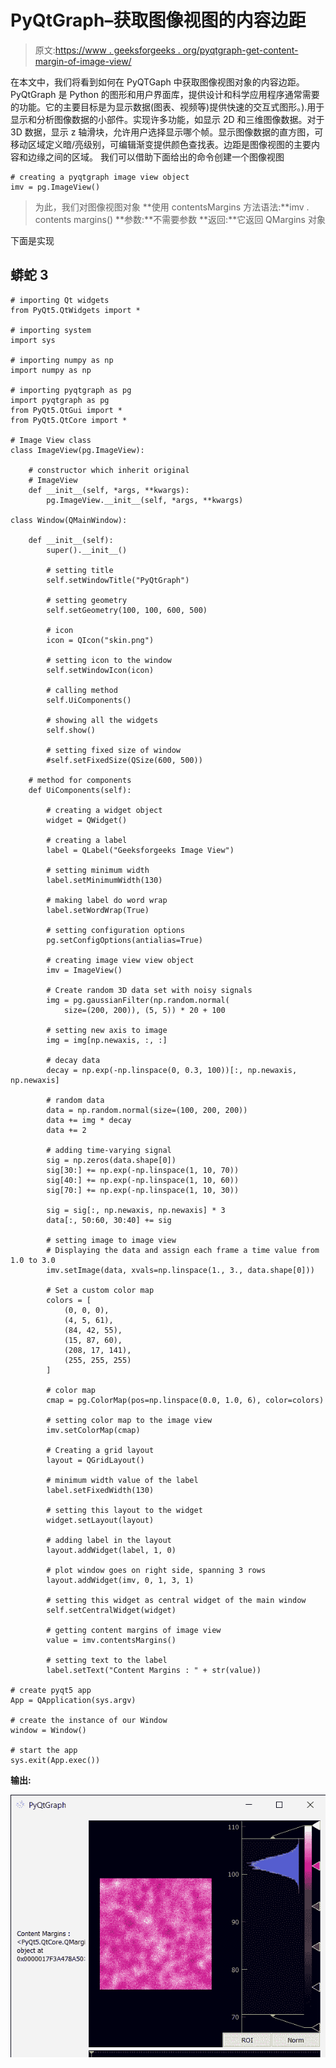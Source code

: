 # PyQtGraph–获取图像视图的内容边距

> 原文:[https://www . geeksforgeeks . org/pyqtgraph-get-content-margin-of-image-view/](https://www.geeksforgeeks.org/pyqtgraph-getting-content-margin-of-image-view/)

在本文中，我们将看到如何在 PyQTGaph 中获取图像视图对象的内容边距。PyQtGraph 是 Python 的图形和用户界面库，提供设计和科学应用程序通常需要的功能。它的主要目标是为显示数据(图表、视频等)提供快速的交互式图形。).用于显示和分析图像数据的小部件。实现许多功能，如显示 2D 和三维图像数据。对于 3D 数据，显示 z 轴滑块，允许用户选择显示哪个帧。显示图像数据的直方图，可移动区域定义暗/亮级别，可编辑渐变提供颜色查找表。边距是图像视图的主要内容和边缘之间的区域。
我们可以借助下面给出的命令创建一个图像视图

```
# creating a pyqtgraph image view object
imv = pg.ImageView()
```

> 为此，我们对图像视图对象
> **使用 contentsMargins 方法语法:**imv . contents margins()
> **参数:**不需要参数
> **返回:**它返回 QMargins 对象

下面是实现

## 蟒蛇 3

```
# importing Qt widgets
from PyQt5.QtWidgets import *

# importing system
import sys

# importing numpy as np
import numpy as np

# importing pyqtgraph as pg
import pyqtgraph as pg
from PyQt5.QtGui import *
from PyQt5.QtCore import *

# Image View class
class ImageView(pg.ImageView):

    # constructor which inherit original
    # ImageView
    def __init__(self, *args, **kwargs):
        pg.ImageView.__init__(self, *args, **kwargs)

class Window(QMainWindow):

    def __init__(self):
        super().__init__()

        # setting title
        self.setWindowTitle("PyQtGraph")

        # setting geometry
        self.setGeometry(100, 100, 600, 500)

        # icon
        icon = QIcon("skin.png")

        # setting icon to the window
        self.setWindowIcon(icon)

        # calling method
        self.UiComponents()

        # showing all the widgets
        self.show()

        # setting fixed size of window
        #self.setFixedSize(QSize(600, 500))

    # method for components
    def UiComponents(self):

        # creating a widget object
        widget = QWidget()

        # creating a label
        label = QLabel("Geeksforgeeks Image View")

        # setting minimum width
        label.setMinimumWidth(130)

        # making label do word wrap
        label.setWordWrap(True)

        # setting configuration options
        pg.setConfigOptions(antialias=True)

        # creating image view view object
        imv = ImageView()

        # Create random 3D data set with noisy signals
        img = pg.gaussianFilter(np.random.normal(
            size=(200, 200)), (5, 5)) * 20 + 100

        # setting new axis to image
        img = img[np.newaxis, :, :]

        # decay data
        decay = np.exp(-np.linspace(0, 0.3, 100))[:, np.newaxis, np.newaxis]

        # random data
        data = np.random.normal(size=(100, 200, 200))
        data += img * decay
        data += 2

        # adding time-varying signal
        sig = np.zeros(data.shape[0])
        sig[30:] += np.exp(-np.linspace(1, 10, 70))
        sig[40:] += np.exp(-np.linspace(1, 10, 60))
        sig[70:] += np.exp(-np.linspace(1, 10, 30))

        sig = sig[:, np.newaxis, np.newaxis] * 3
        data[:, 50:60, 30:40] += sig

        # setting image to image view
        # Displaying the data and assign each frame a time value from 1.0 to 3.0
        imv.setImage(data, xvals=np.linspace(1., 3., data.shape[0]))

        # Set a custom color map
        colors = [
            (0, 0, 0),
            (4, 5, 61),
            (84, 42, 55),
            (15, 87, 60),
            (208, 17, 141),
            (255, 255, 255)
        ]

        # color map
        cmap = pg.ColorMap(pos=np.linspace(0.0, 1.0, 6), color=colors)

        # setting color map to the image view
        imv.setColorMap(cmap)

        # Creating a grid layout
        layout = QGridLayout()

        # minimum width value of the label
        label.setFixedWidth(130)

        # setting this layout to the widget
        widget.setLayout(layout)

        # adding label in the layout
        layout.addWidget(label, 1, 0)

        # plot window goes on right side, spanning 3 rows
        layout.addWidget(imv, 0, 1, 3, 1)

        # setting this widget as central widget of the main window
        self.setCentralWidget(widget)

        # getting content margins of image view
        value = imv.contentsMargins()

        # setting text to the label
        label.setText("Content Margins : " + str(value))

# create pyqt5 app
App = QApplication(sys.argv)

# create the instance of our Window
window = Window()

# start the app
sys.exit(App.exec())
```

**输出:**

![](img/499c9e5e28a0128bb2b54d0585670f8b.png)